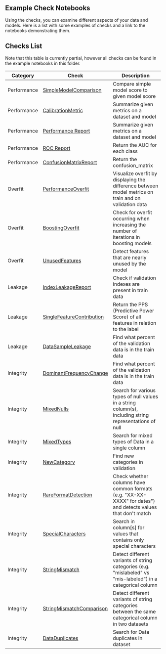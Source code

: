 ## Example Check Notebooks

Using the checks, you can examine different aspects of your data and models. Here is a list with some examples of checks and a link to the notebooks demonstrating them.
  

 ## Checks List

  Note that this table is currently partial, however all checks can be found in the example notebooks in this folder.

Category | Check | Description |
|---------|---------|----------------|
| Performance | [SimpleModelComparison](./performance/simple_model_comparison.ipynb)|Compare simple model score to given model score |
| Performance | [CalibrationMetric](./performance/calibration_metric.ipynb)|Summarize given metrics on a dataset and model |
| Performance | [Performance Report](./performance/performance_report.ipynb)|Summarize given metrics on a dataset and model |
| Performance | [ROC Report](./performance/roc_report.ipynb)|Return the AUC for each class |
| Performance| [ConfusionMatrixReport](./performance/confusion_matrix_report.ipynb)|Return the confusion_matrix |
| Overfit| [PerformanceOverfit](./overfit/performance_overfit.ipynb) | Visualize overfit by displaying the difference between model metrics on train and on validation data |
| Overfit| [BoostingOverfit](./overfit/boosting_overfit.ipynb) |Check for overfit occurring when increasing the number of iterations in boosting models
| Overfit| [UnusedFeatures](./overfit/unused_features.ipynb) |Detect features that are nearly unused by the model |
| Leakage| [IndexLeakageReport](./leakage/index_leakage.ipynb)|Check if validation indexes are present in train data |
| Leakage | [SingleFeatureContribution](./leakage/single_feature_contribution.ipynb) | Return the PPS (Predictive Power Score) of all features in relation to the label |
| Leakage| [DataSampleLeakage](./leakage/data_sample_leakage.ipynb) |Find what percent of the validation data is in the train data |
| Integrity| [DominantFrequencyChange](./integrity/dominant_frequency_change.ipynb) |Find what percent of the validation data is in the train data |
| Integrity| [MixedNulls](./integrity/mixed_nulls.ipynb) | Search for various types of null values in a string column(s), including string representations of null |
| Integrity| [MixedTypes](./integrity/mixed_types.ipynb) | Search for mixed types of Data in a single column |
| Integrity| [NewCategory](./integrity/new_category.ipynb) | Find new categories in validation |
| Integrity| [RareFormatDetection](./integrity/rare_format_detection.ipynb) | Check whether columns have common formats (e.g. "XX-XX-XXXX" for dates") and detects values that don't match |
| Integrity| [SpecialCharacters](./integrity/special_characters.ipynb) | Search in column[s] for values that contains only special characters |
| Integrity| [StringMismatch](./integrity/string_mismatch.ipynb)| Detect different variants of string categories (e.g. "mislabeled" vs "mis-labeled") in a categorical column |
| Integrity|[StringMismatchComparison](./integrity/string_mismatch_comparison.ipynb) | Detect different variants of string categories between the same categorical column in two datasets|
| Integrity|[DataDuplicates](./integrity/data_duplicates.ipynb) |Search for Data duplicates in dataset |